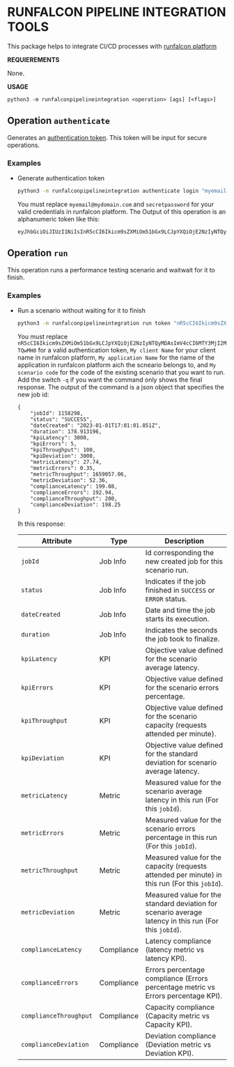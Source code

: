 
# RUNFALCON PIPELINE INTEGRATION TOOLS

This package helps to integrate CI/CD processes with [runfalcon platform](https://www.runfalcon.com)

**REQUIEREMENTS**

None.
  
**USAGE**

```
python3 -m runfalconpipelineintegration <operation> [ags] [<flags>]
```

## Operation `authenticate`
Generates an [authentication token](https://app.runfalcon.com).  This token will be input for secure operations.

### **Examples**

- Generate authentication token

    ```sh
    python3 -m runfalconpipelineintegration authenticate login "myemail@mydomain.com" password "secretpassword"
    ```
    You must replace `myemail@mydomain.com` and `secretpassword` for your valid credentials in runfalcon platform.
    The Output of this operation is an alphanumeric token like this:
    ```
    eyJhbGciOiJIUzI1NiIsInR5cCI6Ikicm9sZXMiOm51bGx9LCJpYXQiOjE2NzIyNTQyMDAsImV4cCI6MTY3MjI2MTQwMH0cWBm8Iua2sUFkHbr89epcfN9EtwBDKtqoLMUtdXJSk
    ```

## Operation `run`
This operation runs a performance testing scenario and waitwait for it to finish.

### **Examples**

- Run a scenario without waiting for it to finish

    ```sh
    python3 -m runfalconpipelineintegration run token "nR5cCI6Ikicm9sZXMiOm51bGYXQiOjE2NzIyNDAsImV4cCI6MTY3MjI2MTQwMH0" client "My client Name" application "My application Name" scenario "My scenario code"
    ```
    You must replace `nR5cCI6Ikicm9sZXMiOm51bGx9LCJpYXQiOjE2NzIyNTQyMDAsImV4cCI6MTY3MjI2MTQwMH0` for a valid authentication token, `My client Name` for your client name in runfalcon platform, `My application Name` for the name of the application in runfalcon platform aich the scneario belongs to, and `My scenario code` for the code of the existing scenario that you want to run.  Add the switch `-q` if you want the command only shows the final response.  The output of the command is a json object that specifies the new job id:
    ```
    {
        "jobId": 1158298, 
        "status": "SUCCESS", 
        "dateCreated": "2023-01-01T17:01:01.851Z", 
        "duration": 178.913196, 
        "kpiLatency": 3000, 
        "kpiErrors": 5, 
        "kpiThroughput": 100, 
        "kpiDeviation": 3000, 
        "metricLatency": 27.74, 
        "metricErrors": 0.35, 
        "metricThroughput": 1659057.06, 
        "metricDeviation": 52.36, 
        "complianceLatency": 199.08, 
        "complianceErrors": 192.94, 
        "complianceThroughput": 200, 
        "complianceDeviation": 198.25
    }
    ```

    Ih this response:

    | Attribute | Type | Description |
    | -- | -- | -- |
    | `jobId` | Job Info | Id corresponding the new created job for this scenario run. |
    | `status` | Job Info | Indicates if the job finished in `SUCCESS` or `ERROR` status. |
    | `dateCreated` | Job Info | Date and time the job starts its execution. |
    | `duration` | Job Info | Indicates the seconds the job took to finalize. |
    | `kpiLatency` | KPI | Objective value defined for the scenario average latency. |
    | `kpiErrors` | KPI | Objective value defined for the scenario errors percentage. |
    | `kpiThroughput` | KPI | Objective value defined for the scenario capacity (requests attended per minute). |
    | `kpiDeviation` | KPI | Objective value defined for the standard deviation for scenario average latency. |
    | `metricLatency` | Metric | Measured value for the scenario average latency in this run (For this `jobId`). |
    | `metricErrors` | Metric | Measured value for the scenario errors percentage in this run (For this `jobId`). |
    | `metricThroughput` | Metric | Measured value for the capacity (requests attended per minute) in this run (For this `jobId`). |
    | `metricDeviation` | Metric | Measured value for the standard deviation for scenario average latency in this run (For this `jobId`). |
    | `complianceLatency` | Compliance | Latency compliance (latency metric vs latency KPI). |
    | `complianceErrors` | Compliance | Errors percentage compliance (Errors percentage metric vs Errors percentage KPI). |
    | `complianceThroughput` | Compliance | Capacity compliance (Capacity metric vs Capacity KPI). |
    | `complianceDeviation` | Compliance | Deviation compliance (Deviation metric vs Deviation KPI). |


